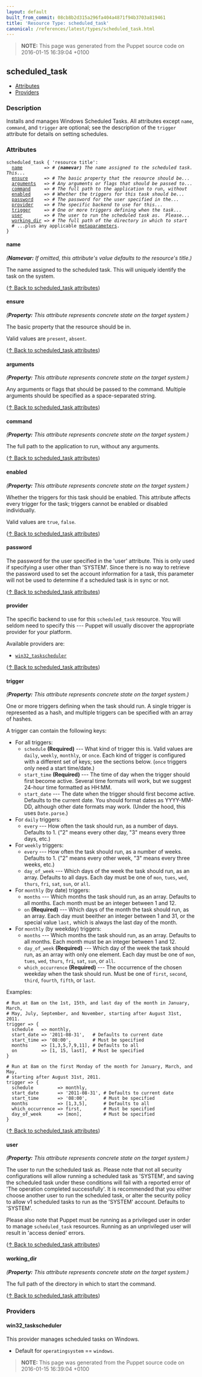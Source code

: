 ```yaml
---
layout: default
built_from_commit: 08cb8b2d315a296fa404a4871f94b3703a819461
title: 'Resource Type: scheduled_task'
canonical: /references/latest/types/scheduled_task.html
---
```


> **NOTE:** This page was generated from the Puppet source code on 2016-01-15 16:39:04 +0100

scheduled_task
-----

* [Attributes](#scheduled_task-attributes)
* [Providers](#scheduled_task-providers)

<h3 id="scheduled_task-description">Description</h3>

Installs and manages Windows Scheduled Tasks.  All attributes
except `name`, `command`, and `trigger` are optional; see the description
of the `trigger` attribute for details on setting schedules.

<h3 id="scheduled_task-attributes">Attributes</h3>

<pre><code>scheduled_task { 'resource title':
  <a href="#scheduled_task-attribute-name">name</a>        =&gt; <em># <strong>(namevar)</strong> The name assigned to the scheduled task.  This...</em>
  <a href="#scheduled_task-attribute-ensure">ensure</a>      =&gt; <em># The basic property that the resource should be...</em>
  <a href="#scheduled_task-attribute-arguments">arguments</a>   =&gt; <em># Any arguments or flags that should be passed to...</em>
  <a href="#scheduled_task-attribute-command">command</a>     =&gt; <em># The full path to the application to run, without </em>
  <a href="#scheduled_task-attribute-enabled">enabled</a>     =&gt; <em># Whether the triggers for this task should be...</em>
  <a href="#scheduled_task-attribute-password">password</a>    =&gt; <em># The password for the user specified in the...</em>
  <a href="#scheduled_task-attribute-provider">provider</a>    =&gt; <em># The specific backend to use for this...</em>
  <a href="#scheduled_task-attribute-trigger">trigger</a>     =&gt; <em># One or more triggers defining when the task...</em>
  <a href="#scheduled_task-attribute-user">user</a>        =&gt; <em># The user to run the scheduled task as.  Please...</em>
  <a href="#scheduled_task-attribute-working_dir">working_dir</a> =&gt; <em># The full path of the directory in which to start </em>
  # ...plus any applicable <a href="./metaparameter.html">metaparameters</a>.
}</code></pre>

<h4 id="scheduled_task-attribute-name">name</h4>

_(**Namevar:** If omitted, this attribute's value defaults to the resource's title.)_

The name assigned to the scheduled task.  This will uniquely
identify the task on the system.

([↑ Back to scheduled_task attributes](#scheduled_task-attributes))

<h4 id="scheduled_task-attribute-ensure">ensure</h4>

_(**Property:** This attribute represents concrete state on the target system.)_

The basic property that the resource should be in.

Valid values are `present`, `absent`.

([↑ Back to scheduled_task attributes](#scheduled_task-attributes))

<h4 id="scheduled_task-attribute-arguments">arguments</h4>

_(**Property:** This attribute represents concrete state on the target system.)_

Any arguments or flags that should be passed to the command. Multiple arguments
should be specified as a space-separated string.

([↑ Back to scheduled_task attributes](#scheduled_task-attributes))

<h4 id="scheduled_task-attribute-command">command</h4>

_(**Property:** This attribute represents concrete state on the target system.)_

The full path to the application to run, without any arguments.

([↑ Back to scheduled_task attributes](#scheduled_task-attributes))

<h4 id="scheduled_task-attribute-enabled">enabled</h4>

_(**Property:** This attribute represents concrete state on the target system.)_

Whether the triggers for this task should be enabled. This attribute
affects every trigger for the task; triggers cannot be enabled or
disabled individually.

Valid values are `true`, `false`.

([↑ Back to scheduled_task attributes](#scheduled_task-attributes))

<h4 id="scheduled_task-attribute-password">password</h4>

The password for the user specified in the 'user' attribute.
This is only used if specifying a user other than 'SYSTEM'.
Since there is no way to retrieve the password used to set the
account information for a task, this parameter will not be used
to determine if a scheduled task is in sync or not.

([↑ Back to scheduled_task attributes](#scheduled_task-attributes))

<h4 id="scheduled_task-attribute-provider">provider</h4>

The specific backend to use for this `scheduled_task`
resource. You will seldom need to specify this --- Puppet will usually
discover the appropriate provider for your platform.

Available providers are:

* [`win32_taskscheduler`](#scheduled_task-provider-win32_taskscheduler)

([↑ Back to scheduled_task attributes](#scheduled_task-attributes))

<h4 id="scheduled_task-attribute-trigger">trigger</h4>

_(**Property:** This attribute represents concrete state on the target system.)_

One or more triggers defining when the task should run. A single trigger is
represented as a hash, and multiple triggers can be specified with an array of
hashes.

A trigger can contain the following keys:

* For all triggers:
    * `schedule` **(Required)** --- What kind of trigger this is.
      Valid values are `daily`, `weekly`, `monthly`, or `once`. Each kind
      of trigger is configured with a different set of keys; see the
      sections below. (`once` triggers only need a start time/date.)
    * `start_time` **(Required)** --- The time of day when the trigger should
      first become active. Several time formats will work, but we
      suggest 24-hour time formatted as HH:MM.
    * `start_date` ---  The date when the trigger should first become active.
      Defaults to the current date. You should format dates as YYYY-MM-DD,
      although other date formats may work. (Under the hood, this uses `Date.parse`.)
* For `daily` triggers:
    * `every` --- How often the task should run, as a number of days. Defaults
      to 1. ("2" means every other day, "3" means every three days, etc.)
* For `weekly` triggers:
    * `every` --- How often the task should run, as a number of weeks. Defaults
      to 1. ("2" means every other week, "3" means every three weeks, etc.)
    * `day_of_week` --- Which days of the week the task should run, as an array.
      Defaults to all days. Each day must be one of `mon`, `tues`,
      `wed`, `thurs`, `fri`, `sat`, `sun`, or `all`.
* For `monthly` (by date) triggers:
    * `months` --- Which months the task should run, as an array. Defaults to
      all months. Each month must be an integer between 1 and 12.
    * `on` **(Required)** --- Which days of the month the task should run,
      as an array. Each day must beeither an integer between 1 and 31,
      or the special value `last,` which is always the last day of the month.
* For `monthly` (by weekday) triggers:
    * `months` --- Which months the task should run, as an array. Defaults to
      all months. Each month must be an integer between 1 and 12.
    * `day_of_week` **(Required)** --- Which day of the week the task should
      run, as an array with only one element. Each day must be one of `mon`,
      `tues`, `wed`, `thurs`, `fri`, `sat`, `sun`, or `all`.
    * `which_occurrence` **(Required)** --- The occurrence of the chosen weekday
      when the task should run. Must be one of `first`, `second`, `third`,
      `fourth`, `fifth`, or `last`.

Examples:

    # Run at 8am on the 1st, 15th, and last day of the month in January, March,
    # May, July, September, and November, starting after August 31st, 2011.
    trigger => {
      schedule   => monthly,
      start_date => '2011-08-31',   # Defaults to current date
      start_time => '08:00',        # Must be specified
      months     => [1,3,5,7,9,11], # Defaults to all
      on         => [1, 15, last],  # Must be specified
    }

    # Run at 8am on the first Monday of the month for January, March, and May,
    # starting after August 31st, 2011.
    trigger => {
      schedule         => monthly,
      start_date       => '2011-08-31', # Defaults to current date
      start_time       => '08:00',      # Must be specified
      months           => [1,3,5],      # Defaults to all
      which_occurrence => first,        # Must be specified
      day_of_week      => [mon],        # Must be specified
    }

([↑ Back to scheduled_task attributes](#scheduled_task-attributes))

<h4 id="scheduled_task-attribute-user">user</h4>

_(**Property:** This attribute represents concrete state on the target system.)_

The user to run the scheduled task as.  Please note that not
all security configurations will allow running a scheduled task
as 'SYSTEM', and saving the scheduled task under these
conditions will fail with a reported error of 'The operation
completed successfully'.  It is recommended that you either
choose another user to run the scheduled task, or alter the
security policy to allow v1 scheduled tasks to run as the
'SYSTEM' account.  Defaults to 'SYSTEM'.

Please also note that Puppet must be running as a privileged user
in order to manage `scheduled_task` resources. Running as an
unprivileged user will result in 'access denied' errors.

([↑ Back to scheduled_task attributes](#scheduled_task-attributes))

<h4 id="scheduled_task-attribute-working_dir">working_dir</h4>

_(**Property:** This attribute represents concrete state on the target system.)_

The full path of the directory in which to start the command.

([↑ Back to scheduled_task attributes](#scheduled_task-attributes))


<h3 id="scheduled_task-providers">Providers</h3>

<h4 id="scheduled_task-provider-win32_taskscheduler">win32_taskscheduler</h4>

This provider manages scheduled tasks on Windows.

* Default for `operatingsystem` == `windows`.




> **NOTE:** This page was generated from the Puppet source code on 2016-01-15 16:39:04 +0100